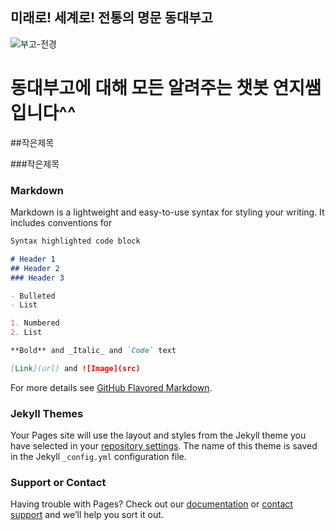 ## 미래로! 세계로! 전통의 명문 동대부고


![부고-전경](https://user-images.githubusercontent.com/81335498/117571769-e124b280-b10a-11eb-82eb-057a0ceaff6e.jpg)

# 동대부고에 대해 모든 알려주는 챗봇 연지쌤입니다^^

##작은제목

###작은제목

### Markdown

Markdown is a lightweight and easy-to-use syntax for styling your writing. It includes conventions for

```markdown
Syntax highlighted code block

# Header 1
## Header 2
### Header 3

- Bulleted
- List

1. Numbered
2. List

**Bold** and _Italic_ and `Code` text

[Link](url) and ![Image](src)
```

For more details see [GitHub Flavored Markdown](https://guides.github.com/features/mastering-markdown/).

### Jekyll Themes

Your Pages site will use the layout and styles from the Jekyll theme you have selected in your [repository settings](https://github.com/loveboeun12/BTSbots/settings). The name of this theme is saved in the Jekyll `_config.yml` configuration file.

### Support or Contact

Having trouble with Pages? Check out our [documentation](https://docs.github.com/categories/github-pages-basics/) or [contact support](https://support.github.com/contact) and we’ll help you sort it out.







